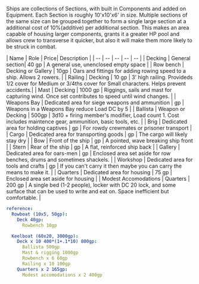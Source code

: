Ships are collections of Sections, with built in Components and added on Equipment. Each Section is roughly 10'x10'x6' in size. Multiple sections of the same size can be grouped together to form a single large section at a additional cost of 10%(additive) per additional section. This makes an area capable of housing larger components, grants it a greater HP pool and allows crew to transverse it quicker, but also it will make them more likely to be struck in combat.



| Name | Role | Price| Description |
| -- | -- | -- | -- | -- |
| Decking | General section| 40 gp | A general use, unenclosed empty space |
| Row bench | Decking or Gallery | 10gp | Oars and fittings for adding rowing speed to a ship. Allows 2 rowers. |
| Railing | Decking | 10 gp | 3' high railing. Provideds 1/2 cover for Medium or 3/4ths cover for Small characters. Helps prevent accidents.| 
| Mast | Decking | 1000 gp | Riggings, sails and mast for capturing wind. Once set contributes to speed until wind changes. |
| Weapons Bay | Dedicated area for siege weapons and ammunition | gp | Weapons in a Weapons Bay reduce Load DC by 5 |
| Ballista | Weapon or Decking | 500gp | 3d10 + firing member's modifier, Load count 1. Cost includes maintence gear, ammunition, basic tools, etc. |
| Brig | Dedicated area for holding captives | gp | For rowdy crewmates or prisoner transport |
| Cargo | Dedicated area for transporting goods | gp | The cargo will likely stay dry |
| Bow | Front of the ship | gp | A pointed, wave breaking ship front |
| Stern | Rear of the ship | gp | A flat, reinforced ship back |
| Gallery | Dedicated area for oars-men | gp | Enclosed area set aside for row benches, drums and sometimes shackels. |
| Workshop | Dedicated area for tools and crafts | gp | If you can't carry it then maybe you can carry the means to make it. |
| Quarters | Dedicated area for housing | 75 gp | Enclosed area set aside for housing |
| Modest Accomodations | Quarters | 200 gp | A single bed (1-2 people), locker with DC 20 lock, and some surface that can be used to write and eat on. Space inefficient but comfortable. |

```yaml
reference:
  Rowboat (10x5, 50gp):
    Deck 40gp:
      Rowbench 10gp

  Keelboat (60x20, 3000gp):
    Deck x 10 400*(1+.1*10) 800gp:
      Ballista 500gp
      Mast & rigging 1000gp
      Rowbench x 6 60gp
      Railing x 10 100gp
    Quarters x 2 165gp:
      Modest accomodations x 2 400gp
```